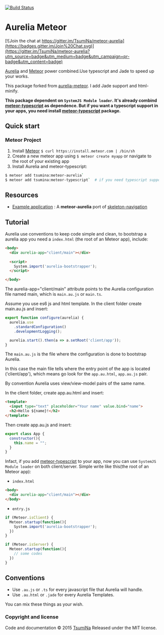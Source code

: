 [![Build Status](https://travis-ci.org/TsumiNa/meteor-aurelia.svg)](https://travis-ci.org/TsumiNa/meteor-aurelia)

# Aurelia Meteor

[![Join the chat at https://gitter.im/TsumiNa/meteor-aurelia](https://badges.gitter.im/Join%20Chat.svg)](https://gitter.im/TsumiNa/meteor-aurelia?utm_source=badge&utm_medium=badge&utm_campaign=pr-badge&utm_content=badge)

[Aurelia](http://aurelia.io) and [Meteor](http://www.meteor.com) power combined.Use typescript and Jade to speed up your works.

This package forked from [aurelia-meteor](https://github.com/ahmedshuhel/aurelia-meteor). I add Jade support and html-minify.

**This package dependent on `SystemJS Module loader`. It's already combind [meteor-typescript](https://github.com/TsumiNa/meteor-typescript) as dependence. But if you want a typescript support in your apps, you need install [meteor-typescript](https://github.com/TsumiNa/meteor-typescript) package.**

## Quick start

### Meteor Project

1. Install [Meteor](http://docs.meteor.com/#quickstart) `$ curl https://install.meteor.com | /bin/sh`
2. Create a new meteor app using `$ meteor create myapp` or navigate to the root of your existing app
3. Install Aurelia and  meteor-typescript:
```bash
$ meteor add tsumina:meteor-aurelia`
$ meteor add tsumina:meteor-typescript`  # if you need typescript support
```


## Resources
- [Example application](https://github.com/tsumina/aurelia-skeleton-ts-jade) : A **meteor-aurelia** port of [skeleton-navigation](http://github.com/aurelia/skeleton-navigation)

## Tutorial

Aurelia use conventions to keep code simple and clean, to bootstrap a aurelia app you need a `index.html` (the root of an Meteor app), include:

```html
<body>
  <div aurelia-app="client/main"></div>
  
  <script>
    System.import('aurelia-bootstrapper');
  </script>

</body>
```

The aurelia-app="client/main" attribute points to the Aurelia configuration file named main, which is `main.au.js` or `main.ts`.
  
Assume you use es6 js and html template. In the client folder create main.au.js and insert:


```javascript
export function configure(aurelia) {
  aurelia.use
    .standardConfiguration()
    .developmentLogging();

  aurelia.start().then(a => a.setRoot('client/app'));
}

```

The `main.au.js` is the file where the configuration is done to bootstrap Aurelia.

In this case the main file tells where the entry point of the app is located ('client/app'), which means go look for the `app.au.html`, `app.au.js` pair.

By convention Aurelia uses view/view-model pairs of the same name.

In the client folder, create app.au.html and insert:

```html
<template>
  <input type="text" placeholder="Your name" value.bind="name">
  <h2>Hello ${name}!</h2>
</template>

```

Then create app.au.js and insert:

```javascript
export class App {
  constructor(){
    this.name = "";
  }
}
```

Infact, if you add [meteor-typescript](https://github.com/TsumiNa/meteor-typescript) to your app, now you can use `SystemJS Module loader` on both client/server. Simple write like this(the root of an Meteor app):

- `index.html`
```html
<body>
  <div aurelia-app="client/main"></div>
</body>
```
  
- `entry.js`
```javascript
if (Meteor.isClient) {
  Meteor.startup(function(){
    System.import('aurelia-bootstrapper');
  })
}

if (Meteor.isServer) {
  Meteor.startup(function(){
    // some codes
  })
}
```

## Conventions

- Use `.au.js` or `.ts` for every javascript file that Aurelia will handle.
- Use `.au.html` or `.jade` for every Aurelia Templates.

You can mix these things as your wish.


### Copyright and license

Code and documentation &copy; 2015 [TsumiNa](https://github.com/TsumiNa)
Released under the MIT license. 
